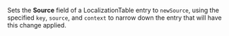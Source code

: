 Sets the **Source** field of a LocalizationTable entry to `newSource`,
using the specified `key`, `source`, and `context` to narrow down the
entry that will have this change applied.